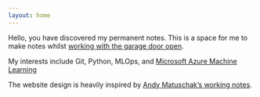 ```yaml
---
layout: home
---
```

Hello, you have discovered my permanent notes. This is a space for me to make notes whilst
[working with the garage door open](notes/working-with-the-garage-door-open.md).

My interests include Git, Python, MLOps, and [Microsoft Azure Machine Learning](notes/Microsoft-Azure-Machine-Learning.md)

The website design is heavily inspired by [ Andy Matuschak’s working notes](https://notes.andymatuschak.org/zWfAoTKF7wKKivTbh7kQLPK).



